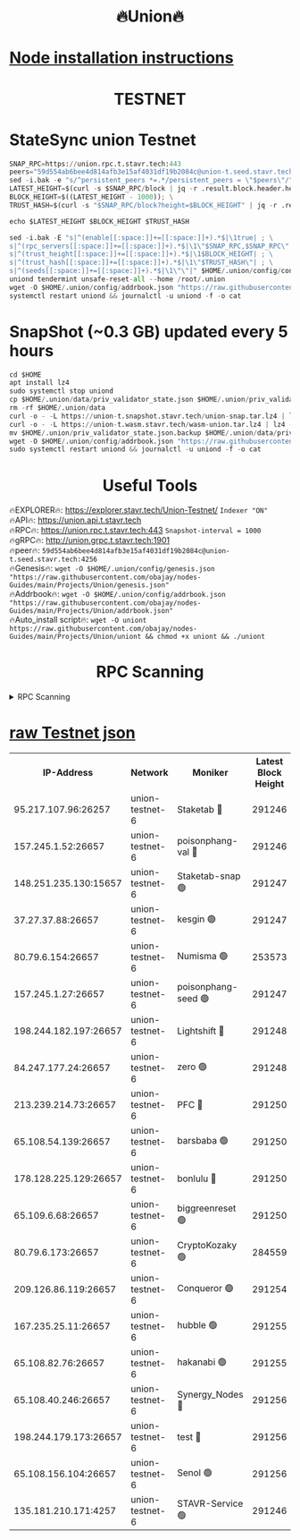 <h1 align="center"> 🔥Union🔥</h1>

[Node installation instructions](https://github.com/obajay/nodes-Guides/tree/main/Projects/Union)
=

<h1 align="center"> TESTNET</h1>

# StateSync union Testnet
```python
SNAP_RPC=https://union.rpc.t.stavr.tech:443
peers="59d554ab6bee4d814afb3e15af4031df19b2084c@union-t.seed.stavr.tech:4256"
sed -i.bak -e "s/^persistent_peers *=.*/persistent_peers = \"$peers\"/" $HOME/.union/config/config.toml
LATEST_HEIGHT=$(curl -s $SNAP_RPC/block | jq -r .result.block.header.height); \
BLOCK_HEIGHT=$((LATEST_HEIGHT - 1000)); \
TRUST_HASH=$(curl -s "$SNAP_RPC/block?height=$BLOCK_HEIGHT" | jq -r .result.block_id.hash)

echo $LATEST_HEIGHT $BLOCK_HEIGHT $TRUST_HASH

sed -i.bak -E "s|^(enable[[:space:]]+=[[:space:]]+).*$|\1true| ; \
s|^(rpc_servers[[:space:]]+=[[:space:]]+).*$|\1\"$SNAP_RPC,$SNAP_RPC\"| ; \
s|^(trust_height[[:space:]]+=[[:space:]]+).*$|\1$BLOCK_HEIGHT| ; \
s|^(trust_hash[[:space:]]+=[[:space:]]+).*$|\1\"$TRUST_HASH\"| ; \
s|^(seeds[[:space:]]+=[[:space:]]+).*$|\1\"\"|" $HOME/.union/config/config.toml
uniond tendermint unsafe-reset-all --home /root/.union
wget -O $HOME/.union/config/addrbook.json "https://raw.githubusercontent.com/obajay/nodes-Guides/main/Projects/Union/addrbook.json"
systemctl restart uniond && journalctl -u uniond -f -o cat
```
# SnapShot (~0.3 GB) updated every 5 hours
```python
cd $HOME
apt install lz4
sudo systemctl stop uniond
cp $HOME/.union/data/priv_validator_state.json $HOME/.union/priv_validator_state.json.backup
rm -rf $HOME/.union/data
curl -o - -L https://union-t.snapshot.stavr.tech/union-snap.tar.lz4 | lz4 -c -d - | tar -x -C $HOME/.union --strip-components 2
curl -o - -L https://union-t.wasm.stavr.tech/wasm-union.tar.lz4 | lz4 -c -d - | tar -x -C $HOME/.union --strip-components 2
mv $HOME/.union/priv_validator_state.json.backup $HOME/.union/data/priv_validator_state.json
wget -O $HOME/.union/config/addrbook.json "https://raw.githubusercontent.com/obajay/nodes-Guides/main/Projects/Union/addrbook.json"
sudo systemctl restart uniond && journalctl -u uniond -f -o cat
```
 <h1 align="center"> Useful Tools</h1>
 
🔥EXPLORER🔥: https://explorer.stavr.tech/Union-Testnet/        `Indexer "ON"` \
🔥API🔥:      https://union.api.t.stavr.tech \
🔥RPC🔥:      https://union.rpc.t.stavr.tech:443              `Snapshot-interval = 1000` \
🔥gRPC🔥:     http://union.grpc.t.stavr.tech:1901 \
🔥peer🔥:     `59d554ab6bee4d814afb3e15af4031df19b2084c@union-t.seed.stavr.tech:4256` \
🔥Genesis🔥:     `wget -O $HOME/.union/config/genesis.json "https://raw.githubusercontent.com/obajay/nodes-Guides/main/Projects/Union/genesis.json"` \
🔥Addrbook🔥: ```wget -O $HOME/.union/config/addrbook.json "https://raw.githubusercontent.com/obajay/nodes-Guides/main/Projects/Union/addrbook.json"``` \
🔥Auto_install script🔥:  `wget -O uniont https://raw.githubusercontent.com/obajay/nodes-Guides/main/Projects/Union/uniont && chmod +x uniont && ./uniont`

<h1 align="center"> RPC Scanning</h1>

<details>
<summary>RPC Scanning</summary>

<h2 align="center"> We scan nodes in real time every 4 hours. And we provide the final result of RPC endpoints.
We cannot influence the operation of these nodes in any way. </h2>


```python
If Voting Power is higher than 0 --> then the Node is a validator of the network and may be subject to attack and be a potential threat to the chain.
```
```python
We marked such validators with a red symbol
```

</details>

[raw Testnet json](https://rpc-check.uniont.stavr.tech/uniont/rpc-uniont-result.json)
=



<table><tr><th>IP-Address</th><th>Network</th><th>Moniker</th><th>Latest Block Height</th><th>Earliest Block Height</th><th>Catching Up</th><th>Tx Index</th><th>Voting Power</th><th>Scan Time</th></tr><tr><td>95.217.107.96:26257</td><td>union-testnet-6</td><td>Staketab 🔴</td><td>291246</td><td>1</td><td>False</td><td>on</td><td>1000002</td><td>2024-03-04T00:42:07.175312302UTC</td></tr><tr><td>157.245.1.52:26657</td><td>union-testnet-6</td><td>poisonphang-val 🔴</td><td>291246</td><td>1</td><td>False</td><td>on</td><td>1000000</td><td>2024-03-04T00:42:07.800620718UTC</td></tr><tr><td>148.251.235.130:15657</td><td>union-testnet-6</td><td>Staketab-snap 🟢</td><td>291247</td><td>1</td><td>False</td><td>on</td><td>0</td><td>2024-03-04T00:42:08.388215442UTC</td></tr><tr><td>37.27.37.88:26657</td><td>union-testnet-6</td><td>kesgin 🟢</td><td>291247</td><td>1</td><td>False</td><td>on</td><td>0</td><td>2024-03-04T00:42:08.765346278UTC</td></tr><tr><td>80.79.6.154:26657</td><td>union-testnet-6</td><td>Numisma 🟢</td><td>253573</td><td>1</td><td>False</td><td>on</td><td>0</td><td>2024-03-04T00:42:13.269858534UTC</td></tr><tr><td>157.245.1.27:26657</td><td>union-testnet-6</td><td>poisonphang-seed 🟢</td><td>291247</td><td>1</td><td>False</td><td>on</td><td>0</td><td>2024-03-04T00:42:13.908963656UTC</td></tr><tr><td>198.244.182.197:26657</td><td>union-testnet-6</td><td>Lightshift 🔴</td><td>291248</td><td>1</td><td>False</td><td>on</td><td>1000000</td><td>2024-03-04T00:42:16.241012444UTC</td></tr><tr><td>84.247.177.24:26657</td><td>union-testnet-6</td><td>zero 🟢</td><td>291248</td><td>1</td><td>False</td><td>on</td><td>0</td><td>2024-03-04T00:42:27.447846449UTC</td></tr><tr><td>213.239.214.73:26657</td><td>union-testnet-6</td><td>PFC 🔴</td><td>291250</td><td>1</td><td>False</td><td>on</td><td>1000001</td><td>2024-03-04T00:42:31.768710585UTC</td></tr><tr><td>65.108.54.139:26657</td><td>union-testnet-6</td><td>barsbaba 🟢</td><td>291250</td><td>1</td><td>False</td><td>on</td><td>0</td><td>2024-03-04T00:42:32.180818616UTC</td></tr><tr><td>178.128.225.129:26657</td><td>union-testnet-6</td><td>bonlulu 🔴</td><td>291250</td><td>1</td><td>False</td><td>on</td><td>1000000</td><td>2024-03-04T00:42:32.846637349UTC</td></tr><tr><td>65.109.6.68:26657</td><td>union-testnet-6</td><td>biggreenreset 🟢</td><td>291250</td><td>1</td><td>False</td><td>on</td><td>0</td><td>2024-03-04T00:42:33.189998896UTC</td></tr><tr><td>80.79.6.173:26657</td><td>union-testnet-6</td><td>CryptoKozaky 🟢</td><td>284559</td><td>1</td><td>False</td><td>on</td><td>0</td><td>2024-03-04T00:42:35.666568356UTC</td></tr><tr><td>209.126.86.119:26657</td><td>union-testnet-6</td><td>Conqueror 🟢</td><td>291254</td><td>1</td><td>False</td><td>on</td><td>0</td><td>2024-03-04T00:42:54.706103555UTC</td></tr><tr><td>167.235.25.11:26657</td><td>union-testnet-6</td><td>hubble 🟢</td><td>291255</td><td>1</td><td>False</td><td>on</td><td>0</td><td>2024-03-04T00:42:59.038524477UTC</td></tr><tr><td>65.108.82.76:26657</td><td>union-testnet-6</td><td>hakanabi 🟢</td><td>291255</td><td>1</td><td>False</td><td>on</td><td>0</td><td>2024-03-04T00:42:59.409634758UTC</td></tr><tr><td>65.108.40.246:26657</td><td>union-testnet-6</td><td>Synergy_Nodes 🔴</td><td>291256</td><td>1</td><td>False</td><td>on</td><td>1000001</td><td>2024-03-04T00:43:05.883050383UTC</td></tr><tr><td>198.244.179.173:26657</td><td>union-testnet-6</td><td>test 🔴</td><td>291256</td><td>1</td><td>False</td><td>on</td><td>1</td><td>2024-03-04T00:43:08.216003557UTC</td></tr><tr><td>65.108.156.104:26657</td><td>union-testnet-6</td><td>Senol 🟢</td><td>291256</td><td>1</td><td>False</td><td>on</td><td>0</td><td>2024-03-04T00:43:08.566921488UTC</td></tr><tr><td>135.181.210.171:4257</td><td>union-testnet-6</td><td>STAVR-Service 🟢</td><td>291246</td><td>288001</td><td>False</td><td>on</td><td>0</td><td>2024-03-04T00:42:08.122491557UTC</td></tr></table>
